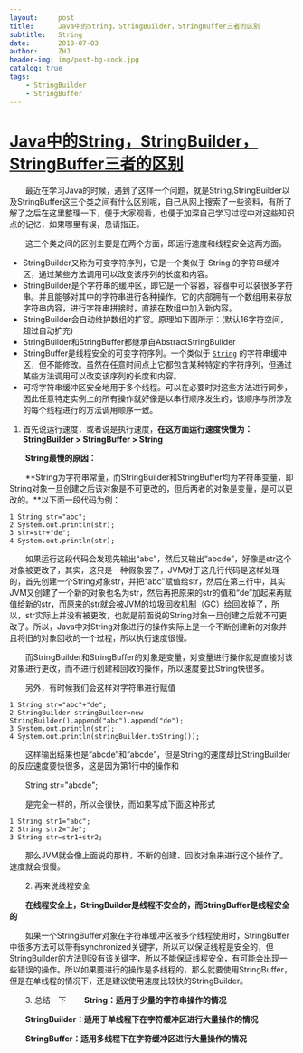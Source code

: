 ```yaml
---
layout:     post
title:      Java中的String，StringBuilder，StringBuffer三者的区别
subtitle:   String
date:       2019-07-03
author:     ZHJ
header-img: img/post-bg-cook.jpg
catalog: true
tags:
    - StringBuilder
	- StringBuffer
---
```


# [Java中的String，StringBuilder，StringBuffer三者的区别](https://www.cnblogs.com/su-feng/p/6659064.html)



　　最近在学习Java的时候，遇到了这样一个问题，就是String,StringBuilder以及StringBuffer这三个类之间有什么区别呢，自己从网上搜索了一些资料，有所了解了之后在这里整理一下，便于大家观看，也便于加深自己学习过程中对这些知识点的记忆，如果哪里有误，恳请指正。

　　这三个类之间的区别主要是在两个方面，即运行速度和线程安全这两方面。

- StringBuilder又称为可变字符序列，它是一个类似于 String 的字符串缓冲区，通过某些方法调用可以改变该序列的长度和内容。
- StringBuilder是个字符串的缓冲区，即它是一个容器，容器中可以装很多字符串。并且能够对其中的字符串进行各种操作。它的内部拥有一个数组用来存放字符串内容，进行字符串拼接时，直接在数组中加入新内容。
- StringBuilder会自动维护数组的扩容。原理如下图所示：(默认16字符空间，超过自动扩充) 
- StringBuilder和StringBuffer都继承自AbstractStringBuilder
- StringBuffer是线程安全的可变字符序列。一个类似于 [`String`](../../java/lang/String.html)  的字符串缓冲区，但不能修改。虽然在任意时间点上它都包含某种特定的字符序列，但通过某些方法调用可以改变该序列的长度和内容。 
-  可将字符串缓冲区安全地用于多个线程。可以在必要时对这些方法进行同步，因此任意特定实例上的所有操作就好像是以串行顺序发生的，该顺序与所涉及的每个线程进行的方法调用顺序一致。

1. 首先说运行速度，或者说是执行速度，**在这方面运行速度快慢为：StringBuilder > StringBuffer > String**

　　**String最慢的原因：**

　　**String为字符串常量，而StringBuilder和StringBuffer均为字符串变量，即String对象一旦创建之后该对象是不可更改的，但后两者的对象是变量，是可以更改的。**以下面一段代码为例：

 

```
1 String str="abc";
2 System.out.println(str);
3 str=str+"de";
4 System.out.println(str);
```

 

　　如果运行这段代码会发现先输出“abc”，然后又输出“abcde”，好像是str这个对象被更改了，其实，这只是一种假象罢了，JVM对于这几行代码是这样处理的，首先创建一个String对象str，并把“abc”赋值给str，然后在第三行中，其实JVM又创建了一个新的对象也名为str，然后再把原来的str的值和“de”加起来再赋值给新的str，而原来的str就会被JVM的垃圾回收机制（GC）给回收掉了，所以，str实际上并没有被更改，也就是前面说的String对象一旦创建之后就不可更改了。所以，Java中对String对象进行的操作实际上是一个不断创建新的对象并且将旧的对象回收的一个过程，所以执行速度很慢。

　　而StringBuilder和StringBuffer的对象是变量，对变量进行操作就是直接对该对象进行更改，而不进行创建和回收的操作，所以速度要比String快很多。

　　另外，有时候我们会这样对字符串进行赋值

```
1 String str="abc"+"de";
2 StringBuilder stringBuilder=new StringBuilder().append("abc").append("de");
3 System.out.println(str);
4 System.out.println(stringBuilder.toString());
```

　　这样输出结果也是“abcde”和“abcde”，但是String的速度却比StringBuilder的反应速度要快很多，这是因为第1行中的操作和

　　String str="abcde";

　　是完全一样的，所以会很快，而如果写成下面这种形式

```
1 String str1="abc";
2 String str2="de";
3 String str=str1+str2;
```

　　那么JVM就会像上面说的那样，不断的创建、回收对象来进行这个操作了。速度就会很慢。

　　2. 再来说线程安全

　　**在线程安全上，StringBuilder是线程不安全的，而StringBuffer是线程安全的**

　　如果一个StringBuffer对象在字符串缓冲区被多个线程使用时，StringBuffer中很多方法可以带有synchronized关键字，所以可以保证线程是安全的，但StringBuilder的方法则没有该关键字，所以不能保证线程安全，有可能会出现一些错误的操作。所以如果要进行的操作是多线程的，那么就要使用StringBuffer，但是在单线程的情况下，还是建议使用速度比较快的StringBuilder。

　　3. 总结一下
　　**String：适用于少量的字符串操作的情况**

　　**StringBuilder：适用于单线程下在字符缓冲区进行大量操作的情况**

　　**StringBuffer：适用多线程下在字符缓冲区进行大量操作的情况**